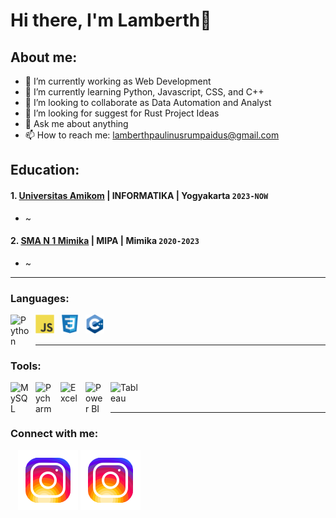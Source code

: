 # Hi there, I'm Lamberth👋

## About me:
- 🔭 I’m currently working as Web Development 
- 🌱 I’m currently learning Python, Javascript, CSS, and C++
- 👯 I’m looking to collaborate as Data Automation and Analyst
- 🤔 I’m looking for suggest for Rust Project Ideas
- 💬 Ask me about anything
- 📫 How to reach me: lamberthpaulinusrumpaidus@gmail.com

## Education:

#### 1. [Universitas Amikom](https://amikom.ac.id/) | INFORMATIKA | Yogyakarta `2023-NOW`
   - ~
 #### 2. [SMA N 1 Mimika](https://smansamimika.sch.id) | MIPA | Mimika `2020-2023`
   - ~


---
### Languages:

<img align="left" alt="Python" width="30px" src="https://upload.wikimedia.org/wikipedia/commons/thumb/c/c3/Python-logo-notext.svg/110px-Python-logo-notext.svg.png?20100317150552" style="padding-right:10px;" />
<img align="left" alt="JavaScript" width="30px" src="https://raw.githubusercontent.com/devicons/devicon/master/icons/javascript/javascript-original.svg" style="padding-right:10px;" />
<img align="left" alt="CSS3" width="30px" src="https://raw.githubusercontent.com/devicons/devicon/master/icons/css3/css3-original.svg" style="padding-right:10px;" />
<img align="left" alt="C++" width="30px" src="https://raw.githubusercontent.com/devicons/devicon/master/icons/cplusplus/cplusplus-original.svg" style="padding-right:10px;" />

<br />
<br />



---
### Tools:

<img align="left" alt="MySQL" width="30px" src="https://cdn.jsdelivr.net/gh/devicons/devicon/icons/mysql/mysql-original.svg" style="padding-right:10px;" />
<img align="left" alt="Pycharm" width="30px" src="https://upload.wikimedia.org/wikipedia/commons/thumb/1/1d/PyCharm_Icon.svg/220px-PyCharm_Icon.svg.png" style="padding-right:10px;" />
<img align="left" alt="Excel" width="30px" src="https://is2-ssl.mzstatic.com/image/thumb/Purple126/v4/a8/fd/5a/a8fd5a84-c6f1-355f-3b9f-6e86598efaa3/XCEL.png/1200x630bb.png" style="padding-right:10px;" />
<img align="left" alt="Power BI" width="30px" src="https://powerbi.microsoft.com/pictures/application-logos/svg/powerbi.svg" style="padding-right:10px;" />
<img align="left" alt="Tableau" width="50px" src="https://logos-world.net/wp-content/uploads/2021/10/Tableau-Symbol.png" style="padding-right:10px;" />

<br />
<br />



---
### Connect with me:
&nbsp;&nbsp;
[![website](./img/instagram-light.svg)](https://instagram.com/lamberthrumpaidus06#gh-light-mode-only)
[![website](./img/instagram-dark.svg)](https://instagram.com/lamberthrumpaidus06#gh-dark-mode-only)
